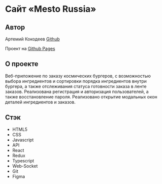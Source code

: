# Cайт «Mesto Russia»

## Автор
Артемий Кокодеев [Github](https://github.com/ArtemiiKokodeev)

Проект на [Github Pages](https://artemiikokodeev.github.io/react-burger/#/)

## О проекте
Веб-приложение по заказу космических бургеров, с возможностью выбора ингредиентов и сортировки порядка ингредиентов внутри бургера, а также отслеживания статуса готовности заказа в ленте заказов. Реализована регистрация и авторизация пользователей, а также восстановление пароля. Реализовано открытие модальных окон деталей ингредиентов и заказов.

## Стэк
* HTML5
* CSS
* Javascript
* API
* React
* Redux
* Typescript
* Web-Socket
* Git
* Figma